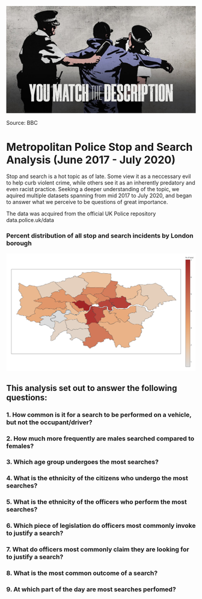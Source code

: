 ![header](./images/header.png)

Source: BBC 

# Metropolitan Police Stop and Search Analysis (June 2017 - July 2020)

Stop and search is a hot topic as of late. Some view it as a neccessary evil to help curb violent crime, while others see it as an inherently predatory and even racist practice. Seeking a deeper understanding of the topic, we aquired multiple datasets spanning from mid 2017 to July 2020, and began to answer what we perceive to be questions of great importance. 

The data was acquired from the official UK Police repository data.police.uk/data

### Percent distribution of all stop and search incidents by London borough
![header](./images/london2.png)

## This analysis set out to answer the following questions: 

### 1. How common is it for a search to be performed on a vehicle, but not the occupant/driver? 

### 2. How much more frequently are males searched compared to females?

### 3. Which age group undergoes the most searches?

### 4. What is the ethnicity of the citizens who undergo the most searches?

### 5. What is the ethnicity of the officers who perform the most searches? 

### 6. Which piece of legislation do officers most commonly invoke to justify a search? 

### 7. What do officers most commonly claim they are looking for to justify a search? 

### 8. What is the most common outcome of a search?

### 9. At which part of the day are most searches perfomed? 
